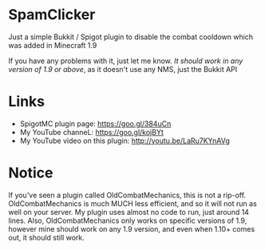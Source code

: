 # SpamClicker
Just a simple Bukkit / Spigot plugin to disable the combat cooldown which was added in Minecraft 1.9

If you have any problems with it, just let me know. *It should work in any version of 1.9 or above*, as it doesn't use any NMS, just the Bukkit API

# Links
* SpigotMC plugin page: https://goo.gl/384uCn
* My YouTube channeL: https://goo.gl/kojBYt
* My YouTube video on this plugin: http://youtu.be/LaRu7KYnAVg

# Notice
If you've seen a plugin called OldCombatMechanics, this is not a rip-off. OldCombatMechanics is much MUCH less efficient, and so it will not run as well on your server. My plugin uses almost no code to run, just around 14 lines. Also, OldCombatMechanics only works on specific versions of 1.9, however mine should work on any 1.9 version, and even when 1.10+ comes out, it should still work.
